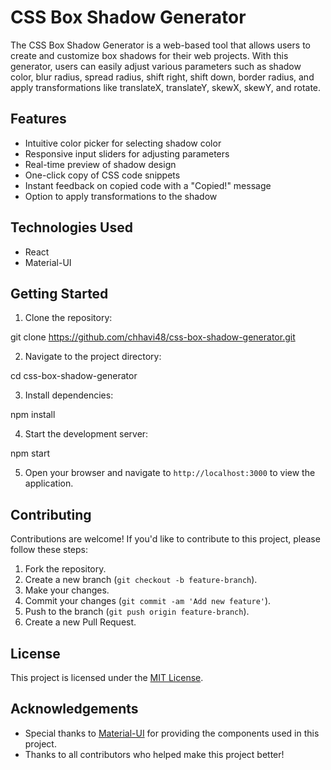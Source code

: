 

# CSS Box Shadow Generator

The CSS Box Shadow Generator is a web-based tool that allows users to create and customize box shadows for their web projects. With this generator, users can easily adjust various parameters such as shadow color, blur radius, spread radius, shift right, shift down, border radius, and apply transformations like translateX, translateY, skewX, skewY, and rotate.

## Features

- Intuitive color picker for selecting shadow color
- Responsive input sliders for adjusting parameters
- Real-time preview of shadow design
- One-click copy of CSS code snippets
- Instant feedback on copied code with a "Copied!" message
- Option to apply transformations to the shadow

## Technologies Used

- React
- Material-UI

## Getting Started

1. Clone the repository:

git clone https://github.com/chhavi48/css-box-shadow-generator.git


2. Navigate to the project directory:

cd css-box-shadow-generator


3. Install dependencies:

npm install



4. Start the development server:

npm start



5. Open your browser and navigate to `http://localhost:3000` to view the application.

## Contributing

Contributions are welcome! If you'd like to contribute to this project, please follow these steps:

1. Fork the repository.
2. Create a new branch (`git checkout -b feature-branch`).
3. Make your changes.
4. Commit your changes (`git commit -am 'Add new feature'`).
5. Push to the branch (`git push origin feature-branch`).
6. Create a new Pull Request.

## License

This project is licensed under the [MIT License](LICENSE).

## Acknowledgements

- Special thanks to [Material-UI](https://mui.com/) for providing the components used in this project.
- Thanks to all contributors who helped make this project better!
